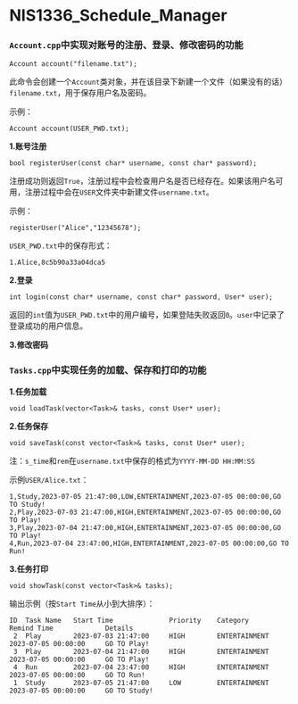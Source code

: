 # NIS1336_Schedule_Manager

### `Account.cpp`中实现对账号的注册、登录、修改密码的功能

```
Account account("filename.txt");
```

此命令会创建一个`Account`类对象，并在该目录下新建一个文件（如果没有的话）`filename.txt`，用于保存用户名及密码。

示例：

```
Account account(USER_PWD.txt);
```

**1.账号注册**

```
bool registerUser(const char* username, const char* password);
```

注册成功则返回`True`，注册过程中会检查用户名是否已经存在。如果该用户名可用，注册过程中会在`USER`文件夹中新建文件`username.txt`。

示例：

```
registerUser("Alice","12345678");
```

`USER_PWD.txt`中的保存形式：

```
1.Alice,8c5b90a33a04dca5
```






**2.登录**

```
int login(const char* username, const char* password, User* user);
```

返回的`int`值为`USER_PWD.txt`中的用户编号，如果登陆失败返回`0`。`user`中记录了登录成功的用户信息。


**3.修改密码**



### `Tasks.cpp`中实现任务的加载、保存和打印的功能

**1.任务加载**
```
void loadTask(vector<Task>& tasks, const User* user);
```

**2.任务保存**
```
void saveTask(const vector<Task>& tasks, const User* user);
```

注：`s_time`和`rem`在`username.txt`中保存的格式为`YYYY-MM-DD HH:MM:SS`

示例`USER/Alice.txt`：
```
1,Study,2023-07-05 21:47:00,LOW,ENTERTAINMENT,2023-07-05 00:00:00,GO TO Study!
2,Play,2023-07-03 21:47:00,HIGH,ENTERTAINMENT,2023-07-05 00:00:00,GO TO Play!
3,Play,2023-07-04 21:47:00,HIGH,ENTERTAINMENT,2023-07-05 00:00:00,GO TO Play!
4,Run,2023-07-04 23:47:00,HIGH,ENTERTAINMENT,2023-07-05 00:00:00,GO TO Run!
```




**3.任务打印**
```
void showTask(const vector<Task>& tasks);
```

输出示例（按`Start Time`从小到大排序）：
```
ID	Task Name   Start Time              Priority    Category        Remind Time             Details
 2	Play        2023-07-03 21:47:00     HIGH        ENTERTAINMENT   2023-07-05 00:00:00     GO TO Play!
 3	Play        2023-07-04 21:47:00     HIGH        ENTERTAINMENT   2023-07-05 00:00:00     GO TO Play!
 4	Run         2023-07-04 23:47:00     HIGH        ENTERTAINMENT   2023-07-05 00:00:00     GO TO Run!
 1	Study       2023-07-05 21:47:00     LOW         ENTERTAINMENT   2023-07-05 00:00:00     GO TO Study!
```



